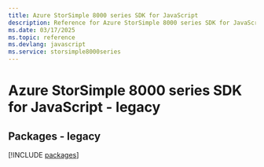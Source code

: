```yaml
---
title: Azure StorSimple 8000 series SDK for JavaScript
description: Reference for Azure StorSimple 8000 series SDK for JavaScript
ms.date: 03/17/2025
ms.topic: reference
ms.devlang: javascript
ms.service: storsimple8000series
---
```

# Azure StorSimple 8000 series SDK for JavaScript - legacy
## Packages - legacy
[!INCLUDE [packages](storsimple-8000-series-index.md)]